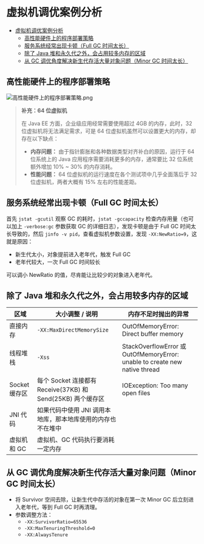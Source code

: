 # 虚拟机调优案例分析

<!-- TOC -->

- [虚拟机调优案例分析](#虚拟机调优案例分析)
  - [高性能硬件上的程序部署策略](#高性能硬件上的程序部署策略)
  - [服务系统经常出现卡顿（Full GC 时间太长）](#服务系统经常出现卡顿full-gc-时间太长)
  - [除了 Java 堆和永久代之外，会占用较多内存的区域](#除了-java-堆和永久代之外会占用较多内存的区域)
  - [从 GC 调优角度解决新生代存活大量对象问题（Minor GC 时间太长）](#从-gc-调优角度解决新生代存活大量对象问题minor-gc-时间太长)

<!-- /TOC -->

## 高性能硬件上的程序部署策略

![高性能硬件上的程序部署策略.png](https://ngte-superbed.oss-cn-beijing.aliyuncs.com/book/understanding-the-jvm/高性能硬件上的程序部署策略.png)

> **补充：64 位虚拟机**
>
> 在 Java EE 方面，企业级应用经常需要使用超过 4GB 的内存，此时，32 位虚拟机将无法满足需求，可是 64 位虚拟机虽然可以设置更大的内存，却存在以下缺点：
>
> - **内存问题：** 由于指针膨胀和各种数据类型对齐补白的原因，运行于 64 位系统上的 Java 应用程序需要消耗更多的内存，通常要比 32 位系统额外增加 10% ~ 30% 的内存消耗。
> - **性能问题：** 64 位虚拟机的运行速度在各个测试项中几乎全面落后于 32 位虚拟机，两者大概有 15% 左右的性能差距。

## 服务系统经常出现卡顿（Full GC 时间太长）

首先 `jstat -gcutil` 观察 GC 的耗时，`jstat -gccapacity` 检查内存用量（也可以加上 `-verbose:gc` 参数获取 GC 的详细日志），发现卡顿是由于 Full GC 时间太长导致的，然后 `jinfo -v pid`，查看虚拟机参数设置，发现 `-XX:NewRatio=9`，这就是原因：

- 新生代太小，对象提前进入老年代，触发 Full GC
- 老年代较大，一次 Full GC 时间较长

可以调小 NewRatio 的值，尽肯能让比较少的对象进入老年代。

## 除了 Java 堆和永久代之外，会占用较多内存的区域

| 区域          | 大小调整 / 说明                                             | 内存不足时抛出的异常                                                       |
| ------------- | ----------------------------------------------------------- | -------------------------------------------------------------------------- |
| 直接内存      | `-XX:MaxDirectMemorySize`                                   | OutOfMemoryError: Direct buffer memory                                     |
| 线程堆栈      | `-Xss`                                                      | StackOverflowError 或 OutOfMemoryError: unable to create new native thread |
| Socket 缓存区 | 每个 Socket 连接都有 Receive(37KB) 和 Send(25KB) 两个缓存区 | IOException: Too many open files                                           |
| JNI 代码      | 如果代码中使用 JNI 调用本地库，那本地库使用的内存也不在堆中 |                                                                            |
| 虚拟机和 GC   | 虚拟机、GC 代码执行要消耗一定内存                           |                                                                            |

## 从 GC 调优角度解决新生代存活大量对象问题（Minor GC 时间太长）

- 将 Survivor 空间去除，让新生代中存活的对象在第一次 Minor GC 后立刻进入老年代，等到 Full GC 时再清理。
- 参数调整方法：
  - `-XX:SurvivorRatio=65536`
  - `-XX:MaxTenuringThreshold=0`
  - `-XX:AlwaysTenure`
